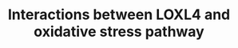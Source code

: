 ---
annotations:
- id: PW:0000378
  parent: regulatory pathway
  type: Pathway Ontology
  value: oxidative stress response pathway
- id: PW:0000610
  parent: disease pathway
  type: Pathway Ontology
  value: urinary bladder cancer pathway
- id: PW:0000013
  parent: disease pathway
  type: Pathway Ontology
  value: disease pathway
- id: PW:0000004
  parent: regulatory pathway
  type: Pathway Ontology
  value: regulatory pathway
- id: DOID:11054
  parent: disease of cellular proliferation
  type: Disease Ontology
  value: urinary bladder cancer
authors:
- AARandCo
- AlexanderPico
- Khanspers
- Fehrhart
- Eweitz
description: This pathway Involved in chemo-resistance of cells in bladder cancer
  begins with LOXL2 activation of CDC37 and COL2A1. COL2A1 activates the complex NRF1/2
  and two other complexes that trigger RTK/MAPK and TGFB pathways. These pathways
  along with oxidative stress promotes NRF1/2 activation of theoxidative stress pathway.
  This pathway promotes the transcription of NQO1, ECSIT, EXOC6, and SIRT1. SIRT1
  then activates SUV39H1. LOXL2 also activates some of these proteins downstream in
  the pathway (SUV39H1, EXOC6, ECSIT). This pathway has been modeled after figure
  7 in Deng et al.  Proteins on this pathway have targeted assays available via the
  [https://assays.cancer.gov/available_assays?wp_id=WP3670 CPTAC Assay Portal].
last-edited: 2021-05-22
ndex: a474c3c1-8b67-11eb-9e72-0ac135e8bacf
organisms:
- Homo sapiens
redirect_from:
- /index.php/Pathway:WP3670
- /instance/WP3670
- /instance/WP3670_rr117829
revision: r117829
schema-jsonld:
- '@context': https://schema.org/
  '@id': https://wikipathways.github.io/pathways/WP3670.html
  '@type': Dataset
  creator:
    '@type': Organization
    name: WikiPathways
  description: This pathway Involved in chemo-resistance of cells in bladder cancer
    begins with LOXL2 activation of CDC37 and COL2A1. COL2A1 activates the complex
    NRF1/2 and two other complexes that trigger RTK/MAPK and TGFB pathways. These
    pathways along with oxidative stress promotes NRF1/2 activation of theoxidative
    stress pathway. This pathway promotes the transcription of NQO1, ECSIT, EXOC6,
    and SIRT1. SIRT1 then activates SUV39H1. LOXL2 also activates some of these proteins
    downstream in the pathway (SUV39H1, EXOC6, ECSIT). This pathway has been modeled
    after figure 7 in Deng et al.  Proteins on this pathway have targeted assays available
    via the [https://assays.cancer.gov/available_assays?wp_id=WP3670 CPTAC Assay Portal].
  keywords:
  - ANXA5
  - BMP2
  - CDC37
  - COL2A1
  - DDR1
  - ECSIT
  - EXOC6
  - FGF7
  - FN1
  - IGFBP7
  - LOXL4
  - NFE2L2
  - NQO1
  - NRF1
  - PKD1
  - SIRT1
  - SUV39H1
  - TGFB1
  license: CC0
  name: Interactions between LOXL4 and oxidative stress pathway
seo: CreativeWork
title: Interactions between LOXL4 and oxidative stress pathway
wpid: WP3670
---
